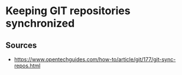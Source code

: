 
# Keeping GIT repositories synchronized

## Sources
 * https://www.opentechguides.com/how-to/article/git/177/git-sync-repos.html